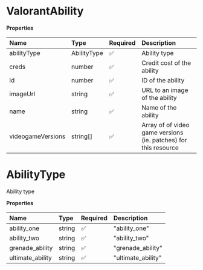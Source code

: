 # ValorantAbility

**Properties**

| Name              | Type        | Required | Description                                                     |
| :---------------- | :---------- | :------- | :-------------------------------------------------------------- |
| abilityType       | AbilityType | ✅       | Ability type                                                    |
| creds             | number      | ✅       | Credit cost of the ability                                      |
| id                | number      | ✅       | ID of the ability                                               |
| imageUrl          | string      | ✅       | URL to an image of the ability                                  |
| name              | string      | ✅       | Name of the ability                                             |
| videogameVersions | string[]    | ✅       | Array of of video game versions (ie. patches) for this resource |

# AbilityType

Ability type

**Properties**

| Name             | Type   | Required | Description        |
| :--------------- | :----- | :------- | :----------------- |
| ability_one      | string | ✅       | "ability_one"      |
| ability_two      | string | ✅       | "ability_two"      |
| grenade_ability  | string | ✅       | "grenade_ability"  |
| ultimate_ability | string | ✅       | "ultimate_ability" |
